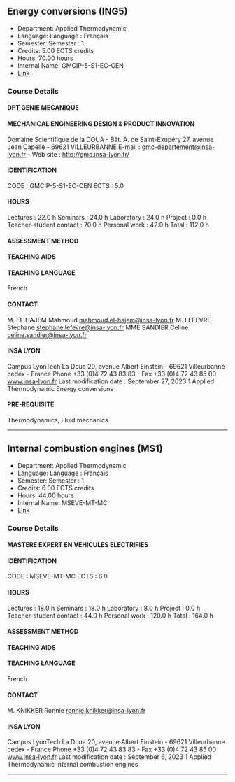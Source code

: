 ## Energy conversions (ING5)

- Department: Applied Thermodynamic
- Language: Language : Français
- Semester: Semester : 1
- Credits: 5.00 ECTS credits
- Hours: 70.00 hours
- Internal Name: GMCIP-5-S1-EC-CEN
- [Link](https://scolpeda.insa-lyon.fr/f/ects?id=55087&_lang=en)

### Course Details

#### DPT GENIE MECANIQUE


#### MECHANICAL ENGINEERING DESIGN & PRODUCT INNOVATION

Domaine Scientifique de la DOUA - Bât. A. de Saint-Exupéry
27, avenue Jean Capelle - 69621 VILLEURBANNE
E-mail : gmc-departement@insa-lyon.fr - Web site : http://gmc.insa-lyon.fr/

#### IDENTIFICATION

CODE :
GMCIP-5-S1-EC-CEN
ECTS :
5.0

#### HOURS

Lectures :
22.0 h
Seminars :
24.0 h
Laboratory :
24.0 h
Project :
0.0 h
Teacher-student
contact :
70.0 h
Personal work :
42.0 h
Total :
112.0 h

#### ASSESSMENT METHOD


#### TEACHING AIDS


#### TEACHING LANGUAGE

French

#### CONTACT

M. EL HAJEM Mahmoud
mahmoud.el-hajem@insa-lyon.fr
M. LEFEVRE Stephane
stephane.lefevre@insa-lyon.fr
MME SANDIER Celine
celine.sandier@insa-lyon.fr

#### INSA LYON

Campus LyonTech La Doua
20, avenue Albert Einstein - 69621 Villeurbanne cedex - France
Phone +33 (0)4 72 43 83 83 - Fax +33 (0)4 72 43 85 00
www.insa-lyon.fr
Last modification date : September 27, 2023
1
Applied Thermodynamic
Energy conversions

#### PRE-REQUISITE

Thermodynamics, Fluid mechanics


---

## Internal combustion engines (MS1)

- Department: Applied Thermodynamic
- Language: Language : Français
- Semester: Semester : 1
- Credits: 6.00 ECTS credits
- Hours: 44.00 hours
- Internal Name: MSEVE-MT-MC
- [Link](https://scolpeda.insa-lyon.fr/f/ects?id=55632&_lang=en)

### Course Details

#### MASTERE EXPERT EN VEHICULES ELECTRIFIES


#### IDENTIFICATION

CODE :
MSEVE-MT-MC
ECTS :
6.0

#### HOURS

Lectures :
18.0 h
Seminars :
18.0 h
Laboratory :
8.0 h
Project :
0.0 h
Teacher-student
contact :
44.0 h
Personal work :
120.0 h
Total :
164.0 h

#### ASSESSMENT METHOD


#### TEACHING AIDS


#### TEACHING LANGUAGE

French

#### CONTACT

M. KNIKKER Ronnie
ronnie.knikker@insa-lyon.fr

#### INSA LYON

Campus LyonTech La Doua
20, avenue Albert Einstein - 69621 Villeurbanne cedex - France
Phone +33 (0)4 72 43 83 83 - Fax +33 (0)4 72 43 85 00
www.insa-lyon.fr
Last modification date : September 6, 2023
1
Applied Thermodynamic
Internal combustion engines


---

